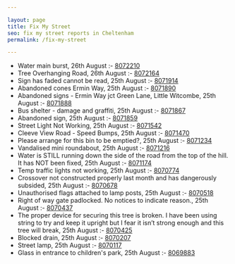 ```yaml
---

layout: page
title: Fix My Street
seo: fix my street reports in Cheltenham
permalink: /fix-my-street

---
```


<!-- fix_marker starts -->

- Water main burst, 26th August :- [8072210](https://www.fixmystreet.com/report/8072210)
- Tree Overhanging Road, 26th August :- [8072164](https://www.fixmystreet.com/report/8072164)
- Sign has faded cannot be read, 25th August :- [8071914](https://www.fixmystreet.com/report/8071914)
- Abandoned cones Ermin Way, 25th August :- [8071890](https://www.fixmystreet.com/report/8071890)
- Abandoned signs - Ermin Way jct Green Lane, Little Witcombe, 25th August :- [8071888](https://www.fixmystreet.com/report/8071888)
- Bus shelter - damage and graffiti, 25th August :- [8071867](https://www.fixmystreet.com/report/8071867)
- Abandoned sign, 25th August :- [8071859](https://www.fixmystreet.com/report/8071859)
- Street Light Not Working, 25th August :- [8071542](https://www.fixmystreet.com/report/8071542)
- Cleeve View Road - Speed Bumps, 25th August :- [8071470](https://www.fixmystreet.com/report/8071470)
- Please arrange for this bin to be emptied?, 25th August :- [8071234](https://www.fixmystreet.com/report/8071234)
- Vandalised mini roundabout, 25th August :- [8071216](https://www.fixmystreet.com/report/8071216)
- Water is STILL running down the side of the road from the top of the hill. It has NOT been fixed, 25th August :- [8071174](https://www.fixmystreet.com/report/8071174)
- Temp traffic lights not working, 25th August :- [8070774](https://www.fixmystreet.com/report/8070774)
- Crossover not constructed properly last month and has dangerously subsided, 25th August :- [8070678](https://www.fixmystreet.com/report/8070678)
- Unauthorised flags attached to lamp posts, 25th August :- [8070518](https://www.fixmystreet.com/report/8070518)
- Right of way gate padlocked. No notices to indicate reason., 25th August :- [8070437](https://www.fixmystreet.com/report/8070437)
- The proper device for securing this tree is broken. I have been using string to try and keep it upright but I fear it isn’t strong enough and this tree will break, 25th August :- [8070425](https://www.fixmystreet.com/report/8070425)
- Blocked drain, 25th August :- [8070207](https://www.fixmystreet.com/report/8070207)
- Street lamp, 25th August :- [8070117](https://www.fixmystreet.com/report/8070117)
- Glass in entrance to children's park, 25th August :- [8069883](https://www.fixmystreet.com/report/8069883)

<!-- fix_marker ends -->